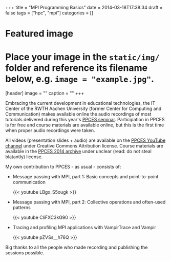 +++
title = "MPI Programming Basics"
date = 2014-03-18T17:38:34
draft = false
tags = ["hpc", "mpi"]
categories = []

# Featured image
# Place your image in the `static/img/` folder and reference its filename below, e.g. `image = "example.jpg"`.
[header]
image = ""
caption = ""
+++

Embracing the current development in educational technologies, the IT Center of the RWTH Aachen University (former Center for Computing and Communication) makes available online the audio recordings of most tutorials delivered during this year's [PPCES seminar](http://www.itc.rwth-aachen.de/ppces/).
Participation in PPCES is for free and course materials are available online, but this is the first time when proper audio recordings were taken.

All videos (presentation slides + audio) are available on the [PPCES YouTube channel](http://www.youtube.com/channel/UCtdrEoe46tD2IvJJRs_JH1A) under Creative Commons Attribution license.
Course materials are available in the [PPCES 2014 archive](https://sharepoint.campus.rwth-aachen.de/units/rz/HPC/public/Shared%20Documents/Forms/PPCES%202014.aspx) under unclear (read: do not steal blatantly) license.

My own contribution to PPCES - as usual - consists of:

 *  Message passing with MPI, part 1:
    Basic concepts and point-to-point communication

    {{< youtube LBgx_S5ougk >}}

 *  Message passing with MPI, part 2:
    Collective operations and often-used patterns

    {{< youtube CliFXC3kG90 >}}

 *  Tracing and profiling MPI applications with VampirTrace and Vampir

    {{< youtube pZVSs__h76Q >}}

Big thanks to all the people who made recording and publishing the sessions possible.
